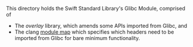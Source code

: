 This directory holds the Swift Standard Library's Glibc Module, comprised of
- The *overlay* library, which amends some APIs imported from Glibc, and
- The clang [module map](http://clang.llvm.org/docs/Modules.html) which
  specifies which headers need to be imported from Glibc for bare minimum
  functionality.
